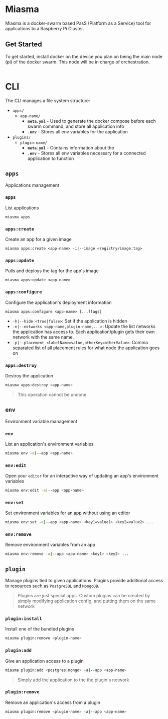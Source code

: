 # Miasma

Miasma is a docker-swarm based PasS (Platform as a Service) tool for applications to a Raspberry Pi Cluster.

## Get Started

To get started, install docker on the device you plan on being the main node (pi) of the docker swarm. This node will be in charge of orchestration.

```bash

```

# CLI

The CLI manages a file system structure:

- `apps/`
  - `app-name/`
    - **`meta.yml`** - Used to generate the docker compose before each swarm command, and store all application info
    - **`.env`** - Stores all env variables for the application
- `plugins/`
  - `plugin-name/`
    - **`meta.yml`** - Contains information about the 
    - **`.env`** - Stores all env variables necessary for a connected application to function

## `apps`

Applications management

### `apps`

List applications

```
miasma apps
```

### `apps:create`

Create an app for a given image

```
miasma apps:create <app-name> -i|--image <registry/image:tag>
```

### `apps:update`

Pulls and deploys the tag for the app's image

```
miasma apps:update <app-name>
```

### `apps:configure`

Configure the application's deployment information

```
miasma apps:configure <app-name> [...flags]
```

- `-h|--hide <true|false>`: Set if the application is hidden
- `-n|--networks <app-name,plugin-name,...>`: Update the list networks the application has access to. Each application/plugin gets their own network with the same name.
- `-p|--placement <labelName=value,otherKey=otherValue>`: Comma separated list of all placement rules for what node the application goes on

### `apps:destroy`

Destroy the application

```bash
miasma apps:destroy <app-name>
```

> This operation cannot be undone

## `env`

Environment variable management

### `env`

List an application's environment variables

```bash
miasma env -a|--app <app-name>
```

### `env:edit`

Open your `editor` for an interactive way of updating an app's environment variables

```bash
miasma env:edit -a|--app <app-name>
```

### `env:set`

Set environment variables for an app without using an editor

```bash
miasma env:set -a|--app <app-name> <key1=value1> <key2=value2> ...
```

### `env:remove`

Remove environment variables from an app

```bash
miasma env:remove -a|--app <app-name> <key1> <key2> ...
```

## `plugin`

Manage plugins tied to given applications. Plugins provide additional access to resources such as `PostgreSQL` and `MongoDB`.

> Plugins are just special apps. Custom plugins can be created by simply modifying application config, and putting them on the same network

### `plugin:install`

Install one of the bundled plugins

```bash
miasma plugin:remove <plugin-name>
```

### `plugin:add`

Give an application access to a plugin

```bash
miasma plugin:add <postgres|mongo> -a|--app <app-name>
```

> Simply add the application to the the plugin's network

### `plugin:remove`

Remove an application's access from a plugin

```bash
miasma plugin:remove <plugin-name> -a|--app <app-name>
```
